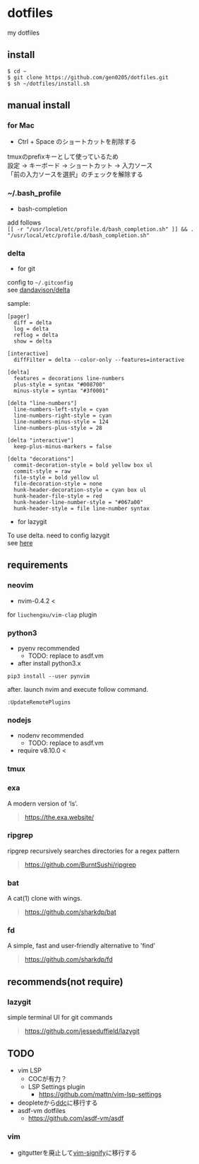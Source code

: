 # dotfiles
my dotfiles

## install

```
$ cd ~
$ git clone https://github.com/gen0205/dotfiles.git
$ sh ~/dotfiles/install.sh
```

## manual install

### for Mac

- Ctrl + Space のショートカットを削除する

tmuxのprefixキーとして使っているため  
設定 -> キーボード -> ショートカット -> 入力ソース  
「前の入力ソースを選択」のチェックを解除する

### ~/.bash_profile

- bash-completion

add follows  
`[[ -r "/usr/local/etc/profile.d/bash_completion.sh" ]] && . "/usr/local/etc/profile.d/bash_completion.sh"`

### delta

- for git

config to `~/.gitconfig`  
see [dandavison/delta](https://github.com/dandavison/delta)  

sample:  
```
[pager]
  diff = delta
  log = delta
  reflog = delta
  show = delta

[interactive]
  diffFilter = delta --color-only --features=interactive

[delta]
  features = decorations line-numbers
  plus-style = syntax "#008700"
  minus-style = syntax "#3f0001"

[delta "line-numbers"]
  line-numbers-left-style = cyan
  line-numbers-right-style = cyan
  line-numbers-minus-style = 124
  line-numbers-plus-style = 28

[delta "interactive"]
  keep-plus-minus-markers = false

[delta "decorations"]
  commit-decoration-style = bold yellow box ul
  commit-style = raw
  file-style = bold yellow ul
  file-decoration-style = none
  hunk-header-decoration-style = cyan box ul
  hunk-header-file-style = red
  hunk-header-line-number-style = "#067a00"
  hunk-header-style = file line-number syntax
```

- for lazygit

To use delta. need to config lazygit  
see [here](https://github.com/jesseduffield/lazygit/blob/master/docs/Custom_Pagers.md#delta)

## requirements

### neovim

- nvim-0.4.2 <

for `liuchengxu/vim-clap` plugin

### python3

- pyenv recommended
  - TODO: replace to asdf.vm
- after install python3.x

`pip3 install --user pynvim`

after. launch nvim and execute follow command.

`:UpdateRemotePlugins`

### nodejs

- nodenv recommended
  - TODO: replace to asdf.vm
- require v8.10.0 <

### tmux

### exa

A modern version of ‘ls’.

> https://the.exa.website/

### ripgrep

ripgrep recursively searches directories for a regex pattern

> https://github.com/BurntSushi/ripgrep

### bat

A cat(1) clone with wings.

> https://github.com/sharkdp/bat

### fd

A simple, fast and user-friendly alternative to 'find'

> https://github.com/sharkdp/fd

## recommends(not require)

### lazygit

simple terminal UI for git commands

> https://github.com/jesseduffield/lazygit

## TODO

- vim LSP
  - COCが有力？
  - LSP Settings plugin
    - https://github.com/mattn/vim-lsp-settings
- deopleteから[ddc](https://github.com/Shougo/ddc.vim)に移行する
- asdf-vm dotfiles
  - https://github.com/asdf-vm/asdf

### vim

- gitgutterを廃止して[vim-signify](https://github.com/mhinz/vim-signify)に移行する
